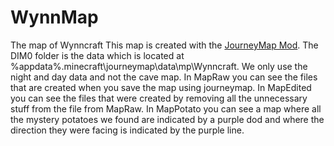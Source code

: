 # WynnMap
The map of Wynncraft
This map is created with the <a href="https://minecraft.curseforge.com/projects/journeymap">JourneyMap Mod</a>.
The DIM0 folder is the data which is located at %appdata%\.minecraft\journeymap\data\mp\Wynncraft\.
We only use the night and day data and not the cave map.
In MapRaw you can see the files that are created when you save the map using journeymap.
In MapEdited you can see the files that were created by removing all the unnecessary stuff from the file from MapRaw.
In MapPotato you can see a map where all the mystery potatoes we found are indicated by a purple dod and where the direction they were facing is indicated by the purple line.
